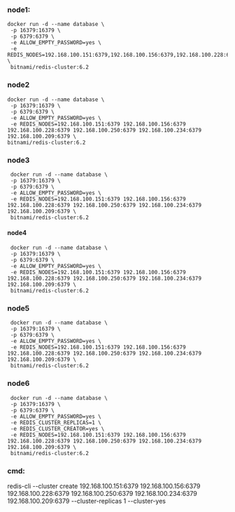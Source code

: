 ### node1:
```
docker run -d --name database \
 -p 16379:16379 \
 -p 6379:6379 \
 -e ALLOW_EMPTY_PASSWORD=yes \
 -e REDIS_NODES=192.168.100.151:6379,192.168.100.156:6379,192.168.100.228:6379,192.168.100.250:6379,192.168.100.234:6379,192.168.100.209:6379 \
 bitnami/redis-cluster:6.2
 ```

### node2
```
docker run -d --name database \
 -p 16379:16379 \
 -p 6379:6379 \
 -e ALLOW_EMPTY_PASSWORD=yes \
 -e REDIS_NODES=192.168.100.151:6379 192.168.100.156:6379 192.168.100.228:6379 192.168.100.250:6379 192.168.100.234:6379 192.168.100.209:6379 \
bitnami/redis-cluster:6.2
```

### node3
```
 docker run -d --name database \
 -p 16379:16379 \
 -p 6379:6379 \
 -e ALLOW_EMPTY_PASSWORD=yes \
 -e REDIS_NODES=192.168.100.151:6379 192.168.100.156:6379 192.168.100.228:6379 192.168.100.250:6379 192.168.100.234:6379 192.168.100.209:6379 \
 bitnami/redis-cluster:6.2
```

#### node4
```
 docker run -d --name database \
 -p 16379:16379 \
 -p 6379:6379 \
 -e ALLOW_EMPTY_PASSWORD=yes \
 -e REDIS_NODES=192.168.100.151:6379 192.168.100.156:6379 192.168.100.228:6379 192.168.100.250:6379 192.168.100.234:6379 192.168.100.209:6379 \
 bitnami/redis-cluster:6.2
```

### node5
```
 docker run -d --name database \
 -p 16379:16379 \
 -p 6379:6379 \
 -e ALLOW_EMPTY_PASSWORD=yes \
 -e REDIS_NODES=192.168.100.151:6379 192.168.100.156:6379 192.168.100.228:6379 192.168.100.250:6379 192.168.100.234:6379 192.168.100.209:6379 \
 bitnami/redis-cluster:6.2
```

### node6
```
 docker run -d --name database \
 -p 16379:16379 \
 -p 6379:6379 \
 -e ALLOW_EMPTY_PASSWORD=yes \
 -e REDIS_CLUSTER_REPLICAS=1 \
 -e REDIS_CLUSTER_CREATOR=yes \
 -e REDIS_NODES=192.168.100.151:6379 192.168.100.156:6379 192.168.100.228:6379 192.168.100.250:6379 192.168.100.234:6379 192.168.100.209:6379 \
 bitnami/redis-cluster:6.2
 ```

 ### cmd:
 redis-cli --cluster create 192.168.100.151:6379 192.168.100.156:6379 192.168.100.228:6379 192.168.100.250:6379 192.168.100.234:6379 192.168.100.209:6379 --cluster-replicas 1 --cluster-yes

